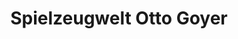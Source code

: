 ---
title: "Spielzeugwelt Otto Goyer"
url: /dannenberg-elbe/spielzeugwelt-otto-goyer/
shop: Spielzeug
---